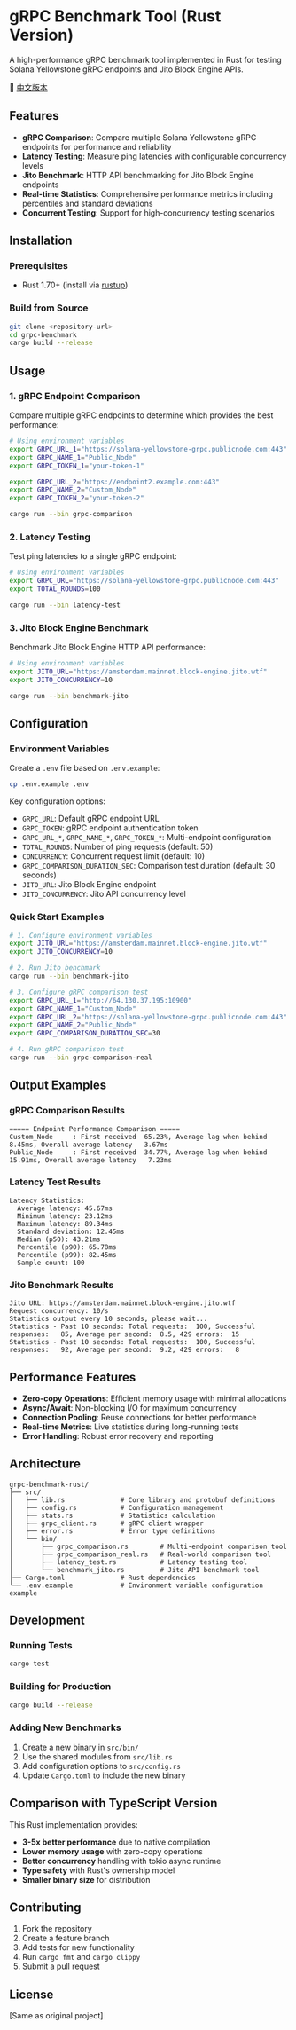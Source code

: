 # gRPC Benchmark Tool (Rust Version)

A high-performance gRPC benchmark tool implemented in Rust for testing Solana Yellowstone gRPC endpoints and Jito Block Engine APIs.

📖 [中文版本](README-rust.md)

## Features

- **gRPC Comparison**: Compare multiple Solana Yellowstone gRPC endpoints for performance and reliability
- **Latency Testing**: Measure ping latencies with configurable concurrency levels
- **Jito Benchmark**: HTTP API benchmarking for Jito Block Engine endpoints
- **Real-time Statistics**: Comprehensive performance metrics including percentiles and standard deviations
- **Concurrent Testing**: Support for high-concurrency testing scenarios

## Installation

### Prerequisites

- Rust 1.70+ (install via [rustup](https://rustup.rs/))

### Build from Source

```bash
git clone <repository-url>
cd grpc-benchmark
cargo build --release
```

## Usage

### 1. gRPC Endpoint Comparison

Compare multiple gRPC endpoints to determine which provides the best performance:

```bash
# Using environment variables
export GRPC_URL_1="https://solana-yellowstone-grpc.publicnode.com:443"
export GRPC_NAME_1="Public_Node"
export GRPC_TOKEN_1="your-token-1"

export GRPC_URL_2="https://endpoint2.example.com:443"
export GRPC_NAME_2="Custom_Node"
export GRPC_TOKEN_2="your-token-2"

cargo run --bin grpc-comparison
```

### 2. Latency Testing

Test ping latencies to a single gRPC endpoint:

```bash
# Using environment variables
export GRPC_URL="https://solana-yellowstone-grpc.publicnode.com:443"
export TOTAL_ROUNDS=100

cargo run --bin latency-test
```

### 3. Jito Block Engine Benchmark

Benchmark Jito Block Engine HTTP API performance:

```bash
# Using environment variables
export JITO_URL="https://amsterdam.mainnet.block-engine.jito.wtf"
export JITO_CONCURRENCY=10

cargo run --bin benchmark-jito
```

## Configuration

### Environment Variables

Create a `.env` file based on `.env.example`:

```bash
cp .env.example .env
```

Key configuration options:

- `GRPC_URL`: Default gRPC endpoint URL
- `GRPC_TOKEN`: gRPC endpoint authentication token
- `GRPC_URL_*`, `GRPC_NAME_*`, `GRPC_TOKEN_*`: Multi-endpoint configuration
- `TOTAL_ROUNDS`: Number of ping requests (default: 50)
- `CONCURRENCY`: Concurrent request limit (default: 10)
- `GRPC_COMPARISON_DURATION_SEC`: Comparison test duration (default: 30 seconds)
- `JITO_URL`: Jito Block Engine endpoint
- `JITO_CONCURRENCY`: Jito API concurrency level

### Quick Start Examples

```bash
# 1. Configure environment variables
export JITO_URL="https://amsterdam.mainnet.block-engine.jito.wtf"
export JITO_CONCURRENCY=10

# 2. Run Jito benchmark
cargo run --bin benchmark-jito

# 3. Configure gRPC comparison test
export GRPC_URL_1="http://64.130.37.195:10900"
export GRPC_NAME_1="Custom_Node"
export GRPC_URL_2="https://solana-yellowstone-grpc.publicnode.com:443"
export GRPC_NAME_2="Public_Node"
export GRPC_COMPARISON_DURATION_SEC=30

# 4. Run gRPC comparison test
cargo run --bin grpc-comparison-real
```

## Output Examples

### gRPC Comparison Results

```
===== Endpoint Performance Comparison =====
Custom_Node     : First received  65.23%, Average lag when behind   8.45ms, Overall average latency   3.67ms
Public_Node     : First received  34.77%, Average lag when behind  15.91ms, Overall average latency   7.23ms
```

### Latency Test Results

```
Latency Statistics:
  Average latency: 45.67ms
  Minimum latency: 23.12ms
  Maximum latency: 89.34ms
  Standard deviation: 12.45ms
  Median (p50): 43.21ms
  Percentile (p90): 65.78ms
  Percentile (p99): 82.45ms
  Sample count: 100
```

### Jito Benchmark Results

```
Jito URL: https://amsterdam.mainnet.block-engine.jito.wtf
Request concurrency: 10/s
Statistics output every 10 seconds, please wait...
Statistics - Past 10 seconds: Total requests:  100, Successful responses:   85, Average per second:  8.5, 429 errors:  15
Statistics - Past 10 seconds: Total requests:  100, Successful responses:   92, Average per second:  9.2, 429 errors:   8
```

## Performance Features

- **Zero-copy Operations**: Efficient memory usage with minimal allocations
- **Async/Await**: Non-blocking I/O for maximum concurrency
- **Connection Pooling**: Reuse connections for better performance
- **Real-time Metrics**: Live statistics during long-running tests
- **Error Handling**: Robust error recovery and reporting

## Architecture

```
grpc-benchmark-rust/
├── src/
│   ├── lib.rs              # Core library and protobuf definitions
│   ├── config.rs           # Configuration management
│   ├── stats.rs            # Statistics calculation
│   ├── grpc_client.rs      # gRPC client wrapper
│   ├── error.rs            # Error type definitions
│   └── bin/
│       ├── grpc_comparison.rs        # Multi-endpoint comparison tool
│       ├── grpc_comparison_real.rs   # Real-world comparison tool
│       ├── latency_test.rs           # Latency testing tool
│       └── benchmark_jito.rs         # Jito API benchmark tool
├── Cargo.toml              # Rust dependencies
└── .env.example            # Environment variable configuration example
```

## Development

### Running Tests

```bash
cargo test
```

### Building for Production

```bash
cargo build --release
```

### Adding New Benchmarks

1. Create a new binary in `src/bin/`
2. Use the shared modules from `src/lib.rs`
3. Add configuration options to `src/config.rs`
4. Update `Cargo.toml` to include the new binary

## Comparison with TypeScript Version

This Rust implementation provides:

- **3-5x better performance** due to native compilation
- **Lower memory usage** with zero-copy operations
- **Better concurrency** handling with tokio async runtime
- **Type safety** with Rust's ownership model
- **Smaller binary size** for distribution

## Contributing

1. Fork the repository
2. Create a feature branch
3. Add tests for new functionality
4. Run `cargo fmt` and `cargo clippy`
5. Submit a pull request

## License

[Same as original project]
